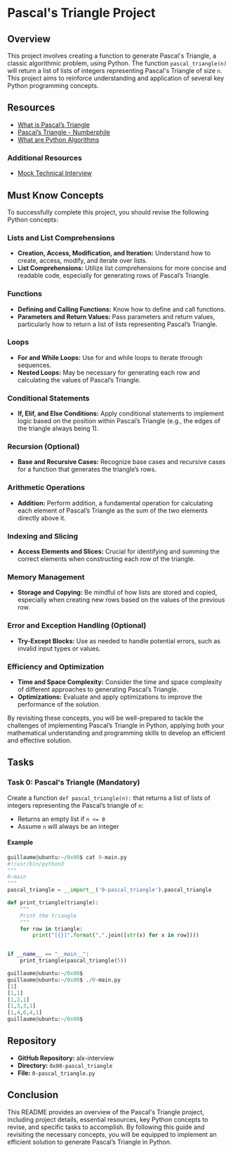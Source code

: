 # Pascal's Triangle Project

## Overview

This project involves creating a function to generate Pascal's Triangle, a classic algorithmic problem, using Python. The function `pascal_triangle(n)` will return a list of lists of integers representing Pascal's Triangle of size `n`. This project aims to reinforce understanding and application of several key Python programming concepts.

## Resources

- [What is Pascal’s Triangle](https://www.cuemath.com/algebra/pascals-triangle/)
- [Pascal’s Triangle - Numberphile](https://www.youtube.com/watch?v=0iMtlus-afo)
- [What are Python Algorithms](https://builtin.com/data-science/python-algorithms)

### Additional Resources

- [Mock Technical Interview](https://www.youtube.com/watch?v=1qw5ITr3k9E)

## Must Know Concepts

To successfully complete this project, you should revise the following Python concepts:

### Lists and List Comprehensions

- **Creation, Access, Modification, and Iteration:** Understand how to create, access, modify, and iterate over lists.
- **List Comprehensions:** Utilize list comprehensions for more concise and readable code, especially for generating rows of Pascal’s Triangle.

### Functions

- **Defining and Calling Functions:** Know how to define and call functions.
- **Parameters and Return Values:** Pass parameters and return values, particularly how to return a list of lists representing Pascal’s Triangle.

### Loops

- **For and While Loops:** Use for and while loops to iterate through sequences.
- **Nested Loops:** May be necessary for generating each row and calculating the values of Pascal’s Triangle.

### Conditional Statements

- **If, Elif, and Else Conditions:** Apply conditional statements to implement logic based on the position within Pascal’s Triangle (e.g., the edges of the triangle always being 1).

### Recursion (Optional)

- **Base and Recursive Cases:** Recognize base cases and recursive cases for a function that generates the triangle’s rows.

### Arithmetic Operations

- **Addition:** Perform addition, a fundamental operation for calculating each element of Pascal’s Triangle as the sum of the two elements directly above it.

### Indexing and Slicing

- **Access Elements and Slices:** Crucial for identifying and summing the correct elements when constructing each row of the triangle.

### Memory Management

- **Storage and Copying:** Be mindful of how lists are stored and copied, especially when creating new rows based on the values of the previous row.

### Error and Exception Handling (Optional)

- **Try-Except Blocks:** Use as needed to handle potential errors, such as invalid input types or values.

### Efficiency and Optimization

- **Time and Space Complexity:** Consider the time and space complexity of different approaches to generating Pascal’s Triangle.
- **Optimizations:** Evaluate and apply optimizations to improve the performance of the solution.

By revisiting these concepts, you will be well-prepared to tackle the challenges of implementing Pascal’s Triangle in Python, applying both your mathematical understanding and programming skills to develop an efficient and effective solution.

## Tasks

### Task 0: Pascal's Triangle (Mandatory)

Create a function `def pascal_triangle(n):` that returns a list of lists of integers representing the Pascal’s triangle of `n`:

- Returns an empty list if `n <= 0`
- Assume `n` will always be an integer

#### Example

```python
guillaume@ubuntu:~/0x00$ cat 0-main.py
#!/usr/bin/python3
"""
0-main
"""
pascal_triangle = __import__('0-pascal_triangle').pascal_triangle

def print_triangle(triangle):
    """
    Print the triangle
    """
    for row in triangle:
        print("[{}]".format(",".join([str(x) for x in row])))


if __name__ == "__main__":
    print_triangle(pascal_triangle(5))

guillaume@ubuntu:~/0x00$
guillaume@ubuntu:~/0x00$ ./0-main.py
[1]
[1,1]
[1,2,1]
[1,3,3,1]
[1,4,6,4,1]
guillaume@ubuntu:~/0x00$
```

## Repository

- **GitHub Repository:** alx-interview
- **Directory:** `0x00-pascal_triangle`
- **File:** `0-pascal_triangle.py`

## Conclusion

This README provides an overview of the Pascal's Triangle project, including project details, essential resources, key Python concepts to revise, and specific tasks to accomplish. By following this guide and revisiting the necessary concepts, you will be equipped to implement an efficient solution to generate Pascal’s Triangle in Python.
